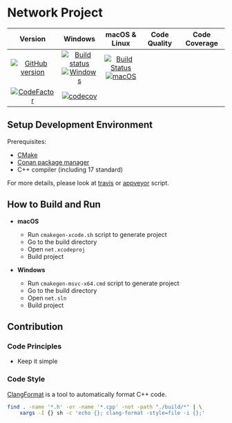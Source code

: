 # Network Project

| Version | Windows | macOS & Linux | Code Quality | Code Coverage |
| :---: | :---: | :---: | :---: | :---: |
| [![GitHub version](https://badge.fury.io/gh/SMelanko%2Fnet.svg)](https://badge.fury.io/gh/SMelanko%2Fnet) | [![Build status](https://ci.appveyor.com/api/projects/status/hl6u3jinuhpq0w88?svg=true)](https://ci.appveyor.com/project/SMelanko/net)<br />[![Windows](https://github.com/SMelanko/net/workflows/Windows/badge.svg)](https://github.com/SMelanko/net/actions?query=workflow%3AWindows) | [![Build Status](https://travis-ci.com/SMelanko/net.svg?branch=master)](https://travis-ci.com/SMelanko/net)<br />[![macOS](https://github.com/SMelanko/net/workflows/macOS/badge.svg)](https://github.com/SMelanko/net/actions?query=workflow%3AmacOS)
 | [![CodeFactor](https://www.codefactor.io/repository/github/smelanko/net/badge)](https://www.codefactor.io/repository/github/smelanko/net) | [![codecov](https://codecov.io/gh/SMelanko/net/branch/master/graph/badge.svg)](https://codecov.io/gh/SMelanko/net) |

## Setup Development Environment

Prerequisites:

- [CMake](https://cmake.org/)
- [Conan package manager](https://conan.io/)
- C++ compiler (including 17 standard)

For more details, please look at [travis](./.travis.yml) or [appveyor](./.appveyor.yml) script.

## How to Build and Run

- **macOS**
    - Run `cmakegen-xcode.sh` script to generate project
    - Go to the build directory
    - Open `net.xcodeproj`
    - Build project

- **Windows**
    - Run `cmakegen-msvc-x64.cmd` script to generate project
    - Go to the build directory
    - Open `net.sln`
    - Build project

## Contribution

### Code Principles

- Keep it simple

### Code Style

[ClangFormat](https://clang.llvm.org/docs/ClangFormat.html) is a tool to automatically format C++ code.

```bash
find . -name '*.h' -or -name '*.cpp' -not -path "./build/*" | \
    xargs -I {} sh -c 'echo {}; clang-format -style=file -i {};'
```
